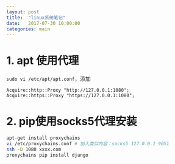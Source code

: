 ```yaml
---
layout: post
title:  "linux系统笔记"
date:   2017-07-30 10:00:00
categories: main
---
```


# 1. apt 使用代理

```sudo vi /etc/apt/apt.conf```，添加

```
Acquire::http::Proxy "http://127.0.0.1:1080";
Acquire::https::Proxy "https://127.0.0.1:1080";
```

# 2. pip使用socks5代理安装

```bash
apt-get install proxychains 
vi /etc/proxychains.conf # 加入类似内容：socks5 127.0.0.1 9051 
ssh -D 1080 xxxx.com 
proxychains pip install django
```